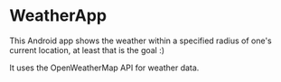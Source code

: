 # WeatherApp

This Android app shows the weather within a specified radius of one's current location, at least that is the goal :)

It uses the OpenWeatherMap API for weather data.
